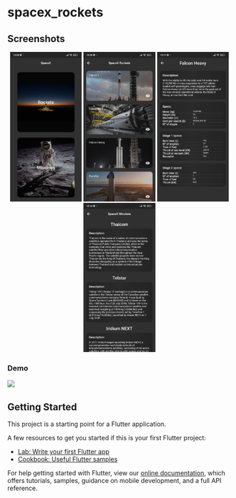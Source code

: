 # spacex_rockets

## Screenshots
<p align="center">
  <img width="32%" src="demo/home.jpg?raw=true">
  <img width="32%" src="demo/rockets.jpg?raw=true">
  <img width="32%" src="demo/rdetails.jpg?raw=true">
  <img width="32%" src="demo/missions.jpg?raw=true">

  ### Demo
  <img width="32%" src="demo/demo.gif?raw=true">
</p>

## Getting Started

This project is a starting point for a Flutter application.

A few resources to get you started if this is your first Flutter project:

- [Lab: Write your first Flutter app](https://flutter.dev/docs/get-started/codelab)
- [Cookbook: Useful Flutter samples](https://flutter.dev/docs/cookbook)

For help getting started with Flutter, view our
[online documentation](https://flutter.dev/docs), which offers tutorials,
samples, guidance on mobile development, and a full API reference.
